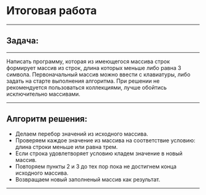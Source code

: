 # Итоговая работа

---

## Задача:

---


Написать программу, которая из имеющегося массива строк формирует массив из строк, длина которых меньше либо равна 3 символа. Первоначальный массив можно ввести с клавиатуры, либо задать на старте выполнения алгоритма. При решении не рекомендуется пользоваться коллекциями, лучше обойтись исключительно массивами.


---
## Алгоритм решения:
 * Делаем перебор значений из исходного массива.
 * Проверяем каждое значение из массива на соответствие условию: длина строки меньше или равна трем.
 * Если строка удовлетворяет условию кладем значение в новый массив.
 * Повторяем пункты 2 и 3 до тех пор пока не достигнем конца исходного массива.
 * Возвращаем новый заполненый массив как результат.

 ---

 















